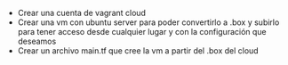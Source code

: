 - Crear una cuenta de vagrant cloud 
- Crear una vm con ubuntu server para poder convertirlo a .box y subirlo para tener acceso desde cualquier lugar y con la configuración que deseamos 
- Crear un archivo main.tf que cree la vm a partir del .box del cloud 
